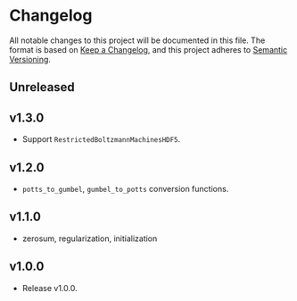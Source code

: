 # Changelog

All notable changes to this project will be documented in this file. The format is based on [Keep a Changelog](https://keepachangelog.com/en/1.0.0/), and this project adheres to [Semantic Versioning](https://semver.org/spec/v2.0.0.html).

## Unreleased

## v1.3.0

- Support `RestrictedBoltzmannMachinesHDF5`.

## v1.2.0

- `potts_to_gumbel`, `gumbel_to_potts` conversion functions.

## v1.1.0

- zerosum, regularization, initialization

## v1.0.0

- Release v1.0.0.
